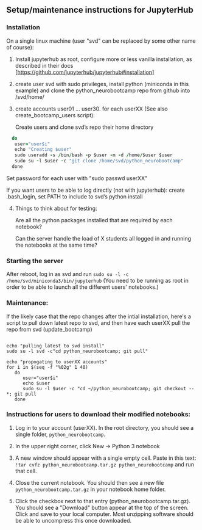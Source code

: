 ## Setup/maintenance instructions for JupyterHub

### Installation

On a single linux machine (user "svd" can be replaced by some other name of course):

1. Install jupyterhub as root, configure more or less vanilla installation, as described in their docs
[https://github.com/jupyterhub/jupyterhub#installation]

2. create user svd with sudo privileges, install python (miniconda in this example) and clone the python_neurobootcamp repo from github into /svd/home/

3. create accounts user01 ... user30. for each userXX (See also create_bootcamp_users script):
   
   Create users and clone svd’s repo their home directory
   
```for i in $(seq -f "%02g" 1 30)
  do
   user="user$i"
   echo "Creating $user"
   sudo useradd -s /bin/bash -p $user -m -d /home/$user $user
   sudo su -l $user -c "git clone /home/svd/python_neurobootcamp"
  done
```

   Set password for each user with "sudo passwd userXX"
   
   If you want users to be able to log directly (not with jupyterhub): create .bash_login, set PATH to include to svd’s python install

4. Things to think about for testing:

   Are all the python packages installed that are required by each notebook?
   
   Can the server handle the load of X students all logged in and running the notebooks at the same time?


### Starting the server

After reboot, log in as svd and run ```sudo su -l -c /home/svd/miniconda3/bin/jupyterhub``` (You need to be running as root in order to be able to launch all the different users' notebooks.)

### Maintenance:

If the likely case that the repo changes after the intial installation, here's a script to pull down latest repo to svd, and then have each userXX pull the repo from svd (update_bootcamp)

```#!/bin/bash

echo "pulling latest to svd install"
sudo su -l svd -c"cd python_neurobootcamp; git pull"

echo "propogating to userXX accounts"
for i in $(seq -f "%02g" 1 40)
   do
      user="user$i"
      echo $user
      sudo su -l $user -c "cd ~/python_neurobootcamp; git checkout -- *; git pull
   done
```

### Instructions for users to download their modified notebooks:

1. Log in to your account (userXX). In the root directory, you should see a single folder, `python_neurobootcamp`.

2. In the upper right corner, click New -> Python 3 notebook

3. A new window should appear with a single empty cell. Paste in this text: ```!tar cvfz python_neurobootcamp.tar.gz python_neurobootcamp``` and run that cell.

4. Close the current notebook. You should then see a new file `python_neurobootcamp.tar.gz` in your notebook home folder.

5. Click the checkbox next to that entry (python_neurobootcamp.tar.gz). You should see a "Download" button appear at the top of the screen. Click and save to your local computer. Most unzipping software should be able to uncompress this once downloaded.
